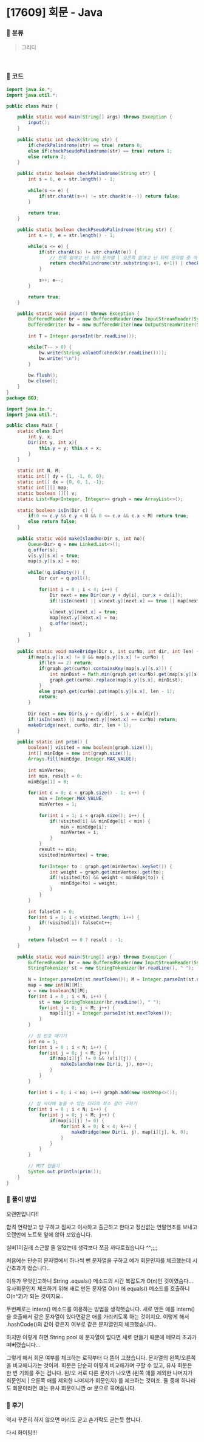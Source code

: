 # [17609] 회문 - Java

###  :love_letter: 분류

> 그리디

​

### :love_letter: 코드

```java
import java.io.*;
import java.util.*;

public class Main {

	public static void main(String[] args) throws Exception {
		input();
	}
	
	public static int check(String str) {
		if(checkPalindrome(str) == true) return 0;
		else if(checkPseudoPalindrome(str) == true) return 1;
		else return 2;
	}
	
	public static boolean checkPalindrome(String str) {
		int s = 0, e = str.length() - 1;
		
		while(s <= e) {
			if(str.charAt(s++) != str.charAt(e--)) return false;
		}
		
		return true;
	}

	public static boolean checkPseudoPalindrome(String str) {
		int s = 0, e = str.length() - 1;

		while(s <= e) {
			if(str.charAt(s) != str.charAt(e)) {
				// 왼쪽 없애고 난 뒤의 문자열 | 오른쪽 없애고 난 뒤의 문자열 중 하나라도 회문이 있으면 유사 회문
				return checkPalindrome(str.substring(s+1, e+1)) | checkPalindrome(str.substring(s, e));
			}
			
			s++; e--;
		}

		return true;
	}

	public static void input() throws Exception {
		BufferedReader br = new BufferedReader(new InputStreamReader(System.in));
		BufferedWriter bw = new BufferedWriter(new OutputStreamWriter(System.out));
		
		int T = Integer.parseInt(br.readLine());

		while(T-- > 0) {
			bw.write(String.valueOf(check(br.readLine())));
			bw.write("\n");
		}
		
		bw.flush();
		bw.close();
	}
}
package BOJ;

import java.io.*;
import java.util.*;

public class Main {
	static class Dir{
		int y, x;
		Dir(int y, int x){
			this.y = y; this.x = x;
		}
	}
	
	static int N, M;
	static int[] dy = {1, -1, 0, 0};
	static int[] dx = {0, 0, 1, -1};
	static int[][] map;
	static boolean [][] v;
	static List<Map<Integer, Integer>> graph = new ArrayList<>();
	
	static boolean isIn(Dir c) {
		if(0 <= c.y && c.y < N && 0 <= c.x && c.x < M) return true;
		else return false;
	}
	
	public static void makeIslandNo(Dir s, int no){
		Queue<Dir> q = new LinkedList<>();
		q.offer(s);
		v[s.y][s.x] = true;
		map[s.y][s.x] = no;
		
		while(!q.isEmpty()) {
			Dir cur = q.poll();
			
			for(int i = 0 ; i < 4; i++) {
				Dir next = new Dir(cur.y + dy[i], cur.x + dx[i]);
				if(!isIn(next) || v[next.y][next.x] == true || map[next.y][next.x] == 0) continue;
				
				v[next.y][next.x] = true;
				map[next.y][next.x] = no; 
				q.offer(next);
			}
		}
	}
	
	public static void makeBridge(Dir s, int curNo, int dir, int len) {
		if(map[s.y][s.x] != 0 && map[s.y][s.x] != curNo) {
			if(len == 2) return;
			if(graph.get(curNo).containsKey(map[s.y][s.x])) {
				int minDist = Math.min(graph.get(curNo).get(map[s.y][s.x]), len - 1);
				graph.get(curNo).replace(map[s.y][s.x], minDist);
			}
			else graph.get(curNo).put(map[s.y][s.x], len - 1);
			return;
		}
		
		Dir next = new Dir(s.y + dy[dir], s.x + dx[dir]);
		if(!isIn(next) || map[next.y][next.x] == curNo) return;
		makeBridge(next, curNo, dir, len + 1);
	}
	
	public static int prim() {
		boolean[] visited = new boolean[graph.size()];
		int[] minEdge = new int[graph.size()];
		Arrays.fill(minEdge, Integer.MAX_VALUE);
		
		int minVertex;
		int min, result = 0;
		minEdge[1] = 0;
		
		for(int c = 0; c < graph.size() - 1; c++) {
			min = Integer.MAX_VALUE;
			minVertex = 1;
			
			for(int i = 1; i < graph.size(); i++) {
				if(!visited[i] && minEdge[i] < min) {
					min = minEdge[i];
					minVertex = i;
				}
			}
			result += min;
			visited[minVertex] = true;
			
			for(Integer to : graph.get(minVertex).keySet()) {
				int weight = graph.get(minVertex).get(to);
				if(!visited[to] && weight < minEdge[to]) {
					minEdge[to] = weight;
				}
			}
		}
		
		int falseCnt = 0;
		for(int i = 1; i < visited.length; i++) {
			if(!visited[i]) falseCnt++;
		}
		
		return falseCnt == 0 ? result : -1;
	}
	
	public static void main(String[] args) throws Exception {
		BufferedReader br = new BufferedReader(new InputStreamReader(System.in));
		StringTokenizer st = new StringTokenizer(br.readLine(), " ");
		
		N = Integer.parseInt(st.nextToken()); M = Integer.parseInt(st.nextToken());
		map = new int[N][M];
		v = new boolean[N][M];
		for(int i = 0 ; i < N; i++) {
			st = new StringTokenizer(br.readLine(), " ");
			for(int j = 0; j < M; j++) {
				map[i][j] = Integer.parseInt(st.nextToken());
			}
		}
		
		// 섬 번호 매기기
		int no = 1;
		for(int i = 0 ; i < N; i++) {
			for(int j = 0; j < M; j++) {
				if(map[i][j] != 0 && !v[i][j]) {
					makeIslandNo(new Dir(i, j), no++);
				}
			}
		}
		
		for(int i = 0; i < no; i++) graph.add(new HashMap<>());
		
		// 섬 사이에 놓을 수 있는 다리의 최소 길이 구하기
		for(int i = 0 ; i < N; i++) {
			for(int j = 0; j < M; j++) {
				if(map[i][j] != 0) {
					for(int k = 0; k < 4; k++) {
						makeBridge(new Dir(i, j), map[i][j], k, 0);
					}
				}
			}
		}
		
		// MST 만들기
		System.out.println(prim());
	}
}
```



### :love_letter: 풀이 방법

오랜만입니다!!

합격 연락받고 방 구하고 짐싸고 이사하고 출근하고 한다고 정신없는 연말연초를 보내고 오랜만에 노트북 앞에 앉아 보았습니다.

 

실버1이길래 스근할 줄 알았는데 생각보다 쪼끔 까다로웠습니다 ^^;;;;



처음에는 단순히 문자열에서 하나씩 뺀 문자열을 구하고 얘가 회문인지를 체크했는데 시간초과가 떴습니다..

이유가 무엇인고하니 String .equals() 메소드의 시간 복잡도가 O(n)인 것이였슴다... 유사회문인지 체크하기 위해 새로 만든 문자열 O(n) 에 equals() 메소드를 호출하니 O(n^2)가 되는 것이지요..

 

두번째로는 intern() 메소드를 이용하는 방법을 생각햇습니다. 새로 만든 애를 intern()을 호출해서 같은 문자열이 있다면같은 애를 가리키도록 하는 것이지요. 이렇게 해서 .hashCode()의 값이 같은지 여부로 같은 문자열인지 체크했습니다..

하지만 이렇게 하면 String pool 에 문자열이 없다면 새로 만들기 때문에 메모리 초과가 떠버렸습니다...

 

그렇게 해서 회문 여부를 체크하는 로직부터 다 뜯어 고쳤습니다. 문자열의 왼쪽/오른쪽 을 비교해나가는 것이져. 회문은 단순히 이렇게 비교해가며 구할 수 있고, 유사 회문은 한 번 기회를 주는 겁니다. 왼/오 서로 다른 문자가 나오면 (왼쪽 애를 제외한 나머지가 회문인지 | 오른쪽 애를 제외한 나머지가 회문인지) 를 체크하는 것이죠. 둘 중에 하나라도 회문이라면 얘는 유사 회문이니깐 or 문으로 묶어씀니다.



### :love_letter: 후기

역시 꾸준히 하지 않으면 머리도 굳고 손가락도 굳는듯 합니다.

다시 화이팅!!!